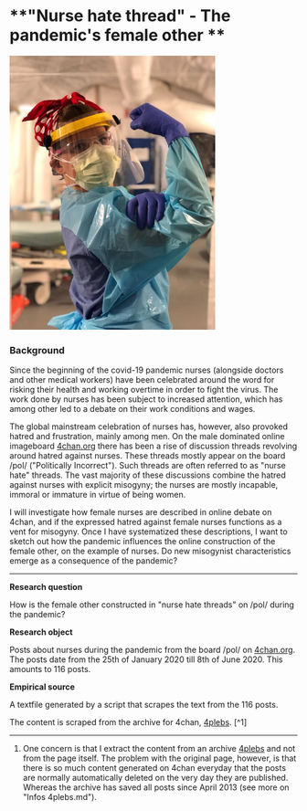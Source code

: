 # **"Nurse hate thread" - The pandemic's female other **

<img src="assets/photos/image-20200522104646573.png" alt="image-20200522104646573" style="zoom:50%;" />

### Background

Since the beginning of the covid-19 pandemic nurses (alongside doctors and other medical workers) have been celebrated around the word for risking their health and working overtime in order to fight the virus. The work done by nurses has been subject to increased attention, which has among other led to a debate on their work conditions and wages. 

The global mainstream celebration of nurses has, however, also provoked hatred and frustration, mainly among men. On the male dominated online imageboard [4chan.org](4chan.org) there has been a rise of discussion threads revolving around hatred against nurses. These threads mostly appear on the board /pol/ ("Politically Incorrect"). Such threads are often referred to as "nurse hate" threads. The vast majority of these discussions combine the hatred against nurses with explicit misogyny; the nurses are mostly incapable, immoral or immature in virtue of being women. 

I will investigate how female nurses are described in online debate on 4chan, and if the expressed hatred against female nurses functions as a vent for misogyny. Once I have systematized these descriptions, I want to sketch out how the pandemic influences the online construction of the female other, on the example of nurses. Do new misogynist characteristics emerge as a consequence of the pandemic? 

---

**Research question**

How is the female other constructed in "nurse hate threads" on /pol/ during the pandemic? 

**Research object**

Posts about nurses during the pandemic from the board /pol/ on [4chan.org](4chan.org). The posts date from the 25th of January 2020 till 8th of June 2020. This amounts to 116 posts. 

**Empirical source**

A textfile generated by a script that scrapes the text from the 116 posts. 

The content is scraped from the archive for 4chan, [4plebs](https://archive.4plebs.org/pol/search/subject/nurse/start/2020-01-25). [^1]

---

1. One concern is that I extract the content from an archive [4plebs](https://archive.4plebs.org/pol) and not from the page itself. The problem with the original page, however, is that there is so much content generated on 4chan everyday that the posts are normally automatically deleted on the very day they are published. Whereas the archive has saved all posts since April 2013 (see more on "Infos 4plebs.md"). 









 


